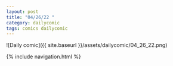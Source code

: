 ```yaml
---
layout: post
title: "04/26/22 "
category: dailycomic
tags: comics dailycomic
---
```

![Daily comic]({{ site.baseurl }}/assets/dailycomic/04_26_22.png)

{% include navigation.html %}


